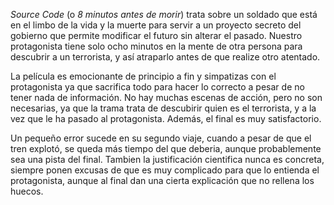 *Source Code* (o *8 minutos antes de morir*) trata sobre un soldado que está en el limbo de la vida y la muerte para servir a un proyecto secreto del gobierno que permite modificar el futuro sin alterar el pasado.
Nuestro protagonista tiene solo ocho minutos en la mente de otra persona para descubrir a un terrorista, y así atraparlo antes de que realize otro atentado.

La película es emocionante de principio a fin y simpatizas con el protagonista ya que sacrifica todo para hacer lo correcto a pesar de no tener nada de información.
No hay muchas escenas de acción, pero no son necesarias, ya que la trama trata de descubirir quien es el terrorista, y a la vez que le ha pasado al protagonista.
Además, el final es muy satisfactorio.

Un pequeño error sucede en su segundo viaje, cuando a pesar de que el tren explotó, se queda más tiempo del que deberia, aunque probablemente sea una pista del final.
Tambien la justificación cientifica nunca es concreta, siempre ponen excusas de que es muy complicado para que lo entienda el protagonista, aunque al final dan una cierta explicación que no rellena los huecos.
